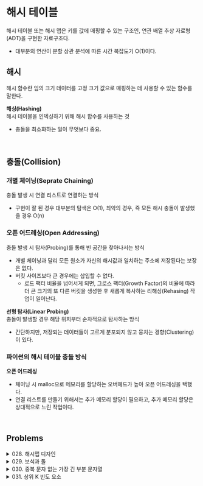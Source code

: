# 해시 테이블
해시 테이블 또는 해시 맵은 키를 값에 매핑할 수 있는 구조인, 연관 배열 추상 자료형(ADT)을 구현한 자료구조다.
- 대부분의 연산이 분할 상관 분석에 따른 시간 복잡도기 O(1)이다.

## 해시
해시 함수란 임의 크기 데이터를 고정 크기 값으로 매핑하는 데 사용할 수 있는 함수를 말한다.  

**해싱(Hashing)**  
해시 테이블을 인덱싱하기 위해 해시 함수를 사용하는 것
- 충돌을 최소화하는 일이 무엇보다 중요.

</br>

## 충돌(Collision)

### 개별 체이닝(Seprate Chaining)
충돌 발생 시 연결 리스트로 연결하는 방식
- 구현이 잘 된 경우 대부분의 탐색은 O(1), 최악의 경우, 즉 모든 해시 충돌이 발생했을 경우 O(n)

### 오픈 어드레싱(Open Addressing)
충돌 발생 시 탐사(Probing)를 통해 빈 공간을 찾아나서는 방식
- 개별 체이닝과 달리 모든 원소가 자신의 해시값과 일치하는 주소에 저장된다는 보장은 없다.
- 버킷 사이즈보다 큰 경우에는 삽입할 수 없다.
    - 로드 팩터 비율을 넘어서게 되면, 그로스 팩터(Growth Factor)의 비율에 따라 더 큰 크기의 또 다른 버킷을 생성한 후 새롭게 복사하는 리해싱(Rehasing) 작업이 일어난다.

**선형 탐사(Linear Probing)**  
충돌이 발생할 경우 해당 위치부터 순차적으로 탐사하는 방식
- 간단하지만, 저장되는 데이터들이 고르게 분포되지 않고 뭉치는 경향(Clustering)이 있다.

### 파이썬의 해시 테이블 충돌 방식
**오픈 어드레싱**  
- 체이닝 시 malloc으로 메모리를 할당하는 오버헤드가 높아 오픈 어드레싱을 택했다.
- 연결 리스트를 만들기 위해서는 추가 메모리 할당이 필요하고, 추가 메모리 할당은 상대적으로 느린 작업이다.

</br>

## Problems

<details>
<summary>028. 해시맵 디자인</summary>
<div markdown='1'>

---
1. 개별 체이닝 방식을 이용한 헤시 테이블 구현
```python
from collections import defaultdict

class ListNode:
    def __init__(self, key=None, value=None):
        self.key = key
        self.value = value
        self.next = None

class MyHashMap:
    # 초기화
    def __init__(self):
        self.size = 1000 # 적절히 설정
        self.table = defaultdict(ListNode)

    # 삽입
    def put(self, key: int, value: int) -> None:
        index = key % self.size
        # 인덱스에 노드가 없다면 삽입 후 종료
        if self.table[index].value is None:
            self.table[index] = ListNode(key, value)
            return
        
        # 인데스에 노드가 존재하는 경우 연결 리스트 처리
        p = self.table[index]
        while p:
            if p.key == key:
                p.value = value
                return
            if p.next is None:
                break
            p = p.next
        p.next = ListNode(key, value)

    # 조회
    def get(self, key: int) -> int:
        index = key % self.size
        if self.table[index].value is None:
            return -1
        
        # 노드가 존재할 때 일치하는 키 탐색
        p = self.table[index]
        while p:
            if p.key == key:
                return p.value
            p = p.next
        return -1
    
    # 삭제
    def remove(self, key: int) -> None:
        index = key % self.size
        if self.table[index].value is None:
            return
        
        # 인덱스의 첫 번째 노드일 때 삭제 처리
        p = self.table[index]
        if p.key == key:
            self.table[index] = ListNode() if p.next is None else p.next
            return
        
        # 연결 리스트 노드 삭제
        prev = p
        while p:
            if p.key == key:
                prev.next = p.next
                return
            prev, p = p, p.next
            
# Your MyHashMap object will be instantiated and called as such:
# obj = MyHashMap()
# obj.put(key,value)
# param_2 = obj.get(key)
# obj.remove(key)
```
---
</div>
</details>


<details>
<summary>029. 보석과 돌</summary>
<div markdown='1'>

---
1. 해시 테이블을 이용한 풀이
```python
class Solution:
    def numJewelsInStones(self, jewels: str, stones: str) -> int:
        freqs = {}
        count = 0

        # 돌(stones)의 빈도 수 계산
        for char in stones:
            if char not in freqs:
                freqs[char] = 1
            else:
                freqs[char] += 1
        
        # 보석(jewels)의 빈도 수 합산
        for char in jewels:
            if char in freqs:
                count += freqs[char]

        return count
```

2. 파이썬다운 방식
```python
class Solution:
    def numJewelsInStones(self, jewels: str, stones: str) -> int:
        return sum(s in jewels for s in stones)
```
- ```[s for s in stons]``` = ['a', 'A', 'A', 'b', 'b', 'b']
- ```[s in jewels for s in stones]``` = [True, True, True, False, False, False, False]
- ```sum(s in jewels for s in stones)``` = 3
---
</div>
</details>


<details>
<summary>030. 중복 문자 없는 가장 긴 부분 문자열</summary>
<div markdown='1'>

---
1. 슬라이딩 윈도우와 투 포인터로 사이즈 조절
```python
class Solution:
    def lengthOfLongestSubstring(self, s: str) -> int:
        used = {}
        max_length = start = 0
        for index, char in enumerate(s):
            # 이미 등장했던 문자라면 'start' 위치 갱신
            if char in used and start <= used[char]:
                start = used[char] + 1
            else: # 최대 부분 문자열 길이 갱신
                max_length = max(max_length, index - start + 1)
        
            # 현재 문자의 위치 삽입
            used[char] = index
            
        return max_length
```
- 투 포인터로 문제를 풀이하되, 포인터 2개 모두 왼쪽에서 출발한다.
    - index : 우측 포인터
- ```start <= used[char]```
    - 현재 슬라이딩 위도우 바깥에 있는 문자는 예전에 등장한 적이 있더라도 지금은 무시해야 한다,
---
</div>
</details>


<details>
<summary>031. 상위 K 빈도 요소</summary>
<div markdown='1'>

---
1. Counter를 이용한 음수 순 추출
```python
import heapq
from collections import Counter

class Solution:
    def topKFrequent(self, nums: List[int], k: int) -> List[int]:
        freqs = Counter(nums)
        freqs_heap = []
        # 힙에 음수로 삽입
        for f in freqs:
            heapq.heappush(freqs_heap, (-freqs[f], f))
        
        topk = list()
        # k번 만큼 추출, 최소 힙(Min Heap)이므로 가장 작은 음수 순으로 추출
        for _ in range(k):
            topk.append(heapq.heappop(freqs_heap)[1])
        
        return topk
```

2. 파이썬 다운 방식
```python
from collections import Counter

class Solution:
    def topKFrequent(self, nums: List[int], k: int) -> List[int]:
        return list(zip(*Counter(nums).most_common(k)))[0]
```

**```zip()```**  
- 2개 이상의 시퀀스를 짧은 길이를 기준으로 일대일 대응하는 새로운 튜플 시퀀스를 만드는 역할을 한다.
- 튜플 시퀀스를 만들기 때문에 값을 변경하는게 불가능한다.

**아스테리스크(*)**  
- '*'은 언팩(Unpack)이다. 시퀀스를 풀어 헤치는 연산자를 뜻하며, 주로 튜플이나 리스트를 언패킹하는 데 사용한다.

---
</div>
</details>